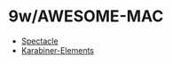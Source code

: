# 9w/AWESOME-MAC

- [Spectacle](https://www.spectacleapp.com/)
- [Karabiner-Elements](https://karabiner-elements.pqrs.org/)
